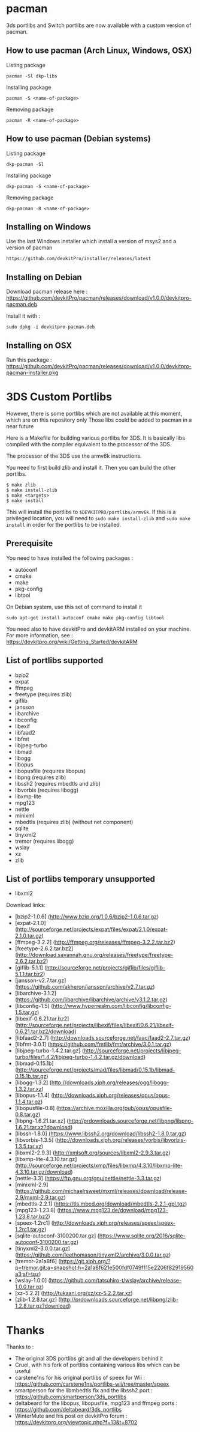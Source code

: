 pacman
======

3ds portlibs and Switch portlibs are now available with a custom version of pacman.

How to use pacman (Arch Linux, Windows, OSX)
--------------------------------------------

Listing package

    pacman -Sl dkp-libs

Installing package
    
    pacman -S <name-of-package>


Removing package
    
    pacman -R <name-of-package>

How to use pacman (Debian systems)
--------------------------------------------

Listing package

    dkp-pacman -Sl

Installing package
    
    dkp-pacman -S <name-of-package>

Removing package
    
    dkp-pacman -R <name-of-package>


Installing on Windows
---------------------

Use the last Windows installer which install a version of msys2 and a version of pacman

    https://github.com/devkitPro/installer/releases/latest


Installing on Debian
--------------------

Download pacman release here : https://github.com/devkitPro/pacman/releases/download/v1.0.0/devkitpro-pacman.deb

Install it with :
    
    sudo dpkg -i devkitpro-pacman.deb
    
Installing on OSX
-----------------

Run this package : https://github.com/devkitPro/pacman/releases/download/v1.0.0/devkitpro-pacman-installer.pkg


3DS Custom Portlibs
===================
However, there is some portlibs which are not available at this moment, which are on this repository only
Those libs could be added to pacman in a near future


Here is a Makefile for building various portlibs for 3DS. 
It is basically libs compiled with the compiler equivalent to the processor
of the 3DS.

The processor of the 3DS use the armv6k instructions.

You need to first build zlib and install it. Then you can 
build the other portlibs.

    $ make zlib
    $ make install-zlib
    $ make <targets>
    $ make install

This will install the portlibs to `$DEVKITPRO/portlibs/armv6k`. If this is a
privileged location, you will need to `sudo make install-zlib` and `sudo make
install` in order for the portlibs to be installed.

Prerequisite
------------

You need to have installed the following packages :
- autoconf
- cmake
- make
- pkg-config
- libtool

On Debian system, use this set of command to install it

```
sudo apt-get install autoconf cmake make pkg-config libtool
```

You need also to have devkitPro and devkitARM installed on your machine.
For more information, see : https://devkitpro.org/wiki/Getting_Started/devkitARM

List of portlibs supported
--------------------------

* bzip2
* expat
* ffmpeg
* freetype (requires zlib)
* giflib
* jansson
* libarchive
* libconfig
* libexif
* libfaad2
* libfmt
* libjpeg-turbo
* libmad
* libogg
* libopus
* libopusfile (requires libopus)
* libpng (requires zlib)
* libssh2 (requires mbedtls and zlib)
* libvorbis (requires libogg)
* libxmp-lite
* mpg123
* nettle
* minixml
* mbedtls (requires zlib) (without net component)
* sqlite
* tinyxml2
* tremor (requires libogg)
* wslay
* xz
* zlib

List of portlibs temporary unsupported
--------------------------------------

* libxml2


Download links:

* [bzip2-1.0.6] (http://www.bzip.org/1.0.6/bzip2-1.0.6.tar.gz)
* [expat-2.1.0] (http://sourceforge.net/projects/expat/files/expat/2.1.0/expat-2.1.0.tar.gz)
* [ffmpeg-3.2.2] (http://ffmpeg.org/releases/ffmpeg-3.2.2.tar.bz2)
* [freetype-2.6.2.tar.bz2] (http://download.savannah.gnu.org/releases/freetype/freetype-2.6.2.tar.bz2)
* [giflib-5.1.1] (http://sourceforge.net/projects/giflib/files/giflib-5.1.1.tar.bz2)
* [jansson-v2.7.tar.gz] (https://github.com/akheron/jansson/archive/v2.7.tar.gz)
* [libarchive-3.1.2] (https://github.com/libarchive/libarchive/archive/v3.1.2.tar.gz)
* [libconfig-1.5] (http://www.hyperrealm.com/libconfig/libconfig-1.5.tar.gz)
* [libexif-0.6.21.tar.bz2] (http://sourceforge.net/projects/libexif/files/libexif/0.6.21/libexif-0.6.21.tar.bz2/download)
* [libfaad2-2.7] (http://downloads.sourceforge.net/faac/faad2-2.7.tar.gz)
* [libfmt-3.0.1] (https://github.com/fmtlib/fmt/archive/3.0.1.tar.gz)
* [libjpeg-turbo-1.4.2.tar.gz] (http://sourceforge.net/projects/libjpeg-turbo/files/1.4.2/libjpeg-turbo-1.4.2.tar.gz/download)
* [libmad-0.15.1b] (http://sourceforge.net/projects/mad/files/libmad/0.15.1b/libmad-0.15.1b.tar.gz)
* [libogg-1.3.2] (http://downloads.xiph.org/releases/ogg/libogg-1.3.2.tar.xz)
* [libopus-1.1.4] (http://downloads.xiph.org/releases/opus/opus-1.1.4.tar.gz)
* [libopusfile-0.8] (https://archive.mozilla.org/pub/opus/opusfile-0.8.tar.gz)
* [libpng-1.6.21.tar.xz] (http://prdownloads.sourceforge.net/libpng/libpng-1.6.21.tar.xz?download)
* [libssh-1.8.0] (https://www.libssh2.org/download/libssh2-1.8.0.tar.gz)
* [libvorbis-1.3.5] (http://downloads.xiph.org/releases/vorbis/libvorbis-1.3.5.tar.xz)
* [libxml2-2.9.3] (http://xmlsoft.org/sources/libxml2-2.9.3.tar.gz)
* [libxmp-lite-4.3.10.tar.gz] (http://sourceforge.net/projects/xmp/files/libxmp/4.3.10/libxmp-lite-4.3.10.tar.gz/download)
* [nettle-3.3] (https://ftp.gnu.org/gnu/nettle/nettle-3.3.tar.gz)
* [minixml-2.9] (https://github.com/michaelrsweet/mxml/releases/download/release-2.9/mxml-2.9.tar.gz)
* [mbedtls-2.2.1] (https://tls.mbed.org/download/mbedtls-2.2.1-gpl.tgz)
* [mpg123-1.23.8] (https://www.mpg123.de/download/mpg123-1.23.8.tar.bz2)
* [speex-1.2rc1] (http://downloads.xiph.org/releases/speex/speex-1.2rc1.tar.gz)
* [sqlite-autoconf-3100200.tar.gz] (https://www.sqlite.org/2016/sqlite-autoconf-3100200.tar.gz)
* [tinyxml2-3.0.0.tar.gz] (https://github.com/leethomason/tinyxml2/archive/3.0.0.tar.gz)
* [tremor-2a1a8f6] (https://git.xiph.org/?p=tremor.git;a=snapshot;h=2a1a8f621e500fdf0749f115e2206f82919560a3;sf=tgz)
* [wslay-1.0.0] (https://github.com/tatsuhiro-t/wslay/archive/release-1.0.0.tar.gz)
* [xz-5.2.2] (http://tukaani.org/xz/xz-5.2.2.tar.xz)
* [zlib-1.2.8.tar.gz] (http://prdownloads.sourceforge.net/libpng/zlib-1.2.8.tar.gz?download)

Thanks
============

Thanks to :
- The original 3DS portlibs git and all the developers behind it
- Cruel, with his fork of portlibs containing various libs which can be useful
- carstene1ns for his original portlibs of speex for Wii : https://github.com/carstene1ns/portlibs-wii/tree/master/speex
- smartperson for the libmbedtls fix and the libssh2 port : https://github.com/smartperson/3ds_portlibs
- deltabeard for the libopus, libopusfile, mpg123 and ffmpeg ports : https://github.com/deltabeard/3ds_portlibs
- WinterMute and his post on devkitPro forum : https://devkitpro.org/viewtopic.php?f=13&t=8702
